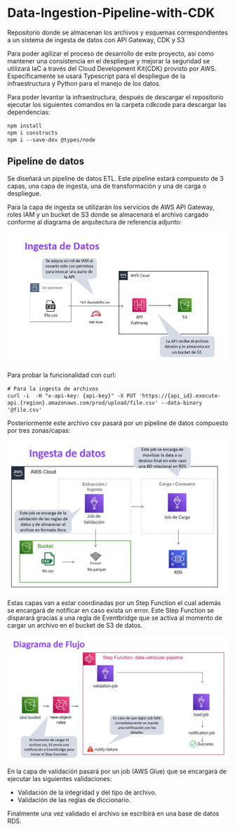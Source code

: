 # Data-Ingestion-Pipeline-with-CDK
Repositorio donde se almacenan los archivos y esquemas correspondientes a un sistema de ingesta de datos con API Gateway, CDK y S3 

Para poder agilizar el proceso de desarrollo de este proyecto, así como mantener una consistencia en el despliegue y mejorar la seguridad se utilizará IaC a través del Cloud Development Kit(CDK) provisto por AWS. Específicamente se usará Typescript para el despliegue de la infraestructura y Python para el manejo de los datos.

Para poder levantar la infraestructura, después de descargar el repositorio ejecutar los siguientes comandos en la carpeta cdkcode para descargar las dependencias:
```
npm install
npm i constructs
npm i --save-dev @types/node

```


## Pipeline de datos
Se diseñará un pipeline de datos ETL. Este pipeline estará compuesto de 3 capas, una capa de ingesta, una de transformación y una de carga o despliegue.

Para la capa de ingesta se utilizarán los servicios de AWS API Gateway, roles IAM y un bucket de S3 donde se almacenará el archivo cargado conforme al diagrama de arquitectura de referencia adjunto:

![Diagrama de ingesta](https://github.com/JugueDev/Data-Ingestion-Pipeline-with-CDK/blob/main/images/diagrama_ingesta.jpg?raw=true)

Para probar la funcionalidad con curl:

```
# Para la ingesta de archivos
curl -i  -H "x-api-key: {api-key}" -X PUT 'https://{api_id}.execute-api.{region}.amazonaws.com/prod/upload/file.csv' --data-binary '@file.csv'

```

Posteriormente este archivo csv pasará por un pipeline de datos compuesto por tres zonas/capas:

![Diagrama del Pipeline de datos](https://github.com/JugueDev/Data-Ingestion-Pipeline-with-CDK/blob/main/images/diagrama_pipeline.jpg?raw=true)

Estas capas van a estar coordinadas por un Step Function el cual además se encargará de notificar en caso exista un error. Este Step Function se disparará gracias a una regla de Eventbridge que se activa al momento de cargar un archivo en el bucket de S3 de datos.

![Diagrama del Flujo del Pipeline de datos](https://github.com/JugueDev/Data-Ingestion-Pipeline-with-CDK/blob/main/images/diagrama_pipeline_flujo.jpg?raw=true)


En la capa de validación pasará por un job (AWS Glue) que se encargará de ejecutar las siguientes validaciones:
- Validación de la integridad y del tipo de archivo.
- Validación de las reglas de diccionario.

Finalmente una vez validado el archivo se escribirá en una base de datos RDS.


